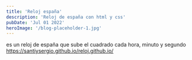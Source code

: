 ```yaml
---
title: 'Reloj españa'
description: 'Reloj de españa con html y css'
pubDate: 'Jul 01 2022'
heroImage: '/blog-placeholder-1.jpg'
---
```

es un reloj de españa que sube el cuadrado cada hora, minuto y segundo https://santiysergio.github.io/reloj.github.io/